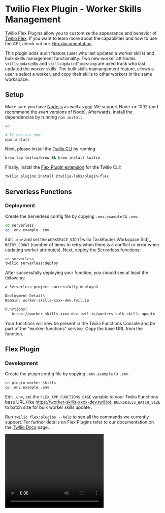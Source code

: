 # Twilio Flex Plugin - Worker Skills Management

Twilio Flex Plugins allow you to customize the appearance and behavior of [Twilio Flex](https://www.twilio.com/flex). If you want to learn more about the capabilities and how to use the API, check out our [Flex documentation](https://www.twilio.com/docs/flex).

This plugin adds audit feature (user who last updated a worker skills) and bulk skills management functionality. Two new worker attributes `skillsUpdatedBy` and `skillsUpdatedTimestamp` are used track who last updated the worker skills. The bulk skills mamangement feature, allows a user a select a worker, and copy their skills to other workers in the same workspace.

## Setup

Make sure you have [Node.js](https://nodejs.org) as well as [`npm`](https://npmjs.com). We support Node >= 10.12 (and recommend the _even_ versions of Node). Afterwards, install the dependencies by running `npm install`:

```bash
cd 

# If you use npm
npm install
```

Next, please install the [Twilio CLI](https://www.twilio.com/docs/twilio-cli/quickstart) by running:

```bash
brew tap twilio/brew && brew install twilio
```

Finally, install the [Flex Plugin extension](https://github.com/twilio-labs/plugin-flex/tree/v1-beta) for the Twilio CLI:

```bash
twilio plugins:install @twilio-labs/plugin-flex
```

## Serverless Functions


### Deployment

Create the Serverless config file by copying `.env.example` to `.env`.

```bash
cd serverless
cp .env.example .env
```
Edit `.env` and set the `WORKSPACE_SID` (Twilio TaskRouter Workspace Sid),, `RETRY_COUNT` (number of times to retry when there is a conflict or error when updating worker attributes). Next, deploy the Serverless functions:

```bash
cd serverless
twilio serverless:deploy
```
After successfully deploying your function, you should see at least the following:
```bash
✔ Serverless project successfully deployed

Deployment Details
Domain: worker-skills-xxxx-dev.twil.io

Functions:
   https://worker-skills-xxxx-dev.twil.io/workers-bulk-skills-update
```

Your functions will now be present in the Twilio Functions Console and be part of the "worker-functions" service. Copy the base URL from the function.

## Flex Plugin

### Development

Create the plugin config file by copying `.env.example` to `.env`.

```bash
cd plugin-worker-skills
cp .env.example .env
```

Edit `.env`, set the `FLEX_APP_FUNCTIONS_BASE` variable to your Twilio Functions base URL (like https://worker-skills-xxxx-dev.twil.io), `BULKSKILLS_BATCH_SIZE` to batch size for bulk worker skills update . 

Run `twilio flex:plugins --help` to see all the commands we currently support. For further details on Flex Plugins refer to our documentation on the [Twilio Docs](https://www.twilio.com/docs/flex/developer/plugins/cli) page.

<video width="320" height="240" controls>
  <source src="/screen_captures/bulk-skills.mp4" type="video/mp4">
</video>